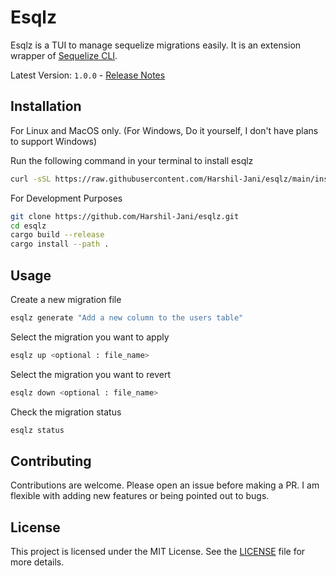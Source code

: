 # Esqlz

Esqlz is a TUI to manage sequelize migrations easily. It is an extension wrapper of [Sequelize CLI](https://www.npmjs.com/package/sequelize-cli).

Latest Version: `1.0.0` - [Release Notes](https://github.com/Harshil-Jani/esqlz/releases/tag/v1.0.0)

## Installation

For Linux and MacOS only. (For Windows, Do it yourself, I don't have plans to support Windows)

Run the following command in your terminal to install esqlz
```bash
curl -sSL https://raw.githubusercontent.com/Harshil-Jani/esqlz/main/install.sh | bash
```

For Development Purposes
```bash
git clone https://github.com/Harshil-Jani/esqlz.git
cd esqlz
cargo build --release
cargo install --path .
```

## Usage

Create a new migration file
```bash
esqlz generate "Add a new column to the users table"
```

Select the migration you want to apply
```bash
esqlz up <optional : file_name>
```

Select the migration you want to revert
```bash
esqlz down <optional : file_name>
```

Check the migration status
```bash
esqlz status
```

## Contributing

Contributions are welcome. Please open an issue before making a PR. I am flexible with adding new features or being pointed out to bugs.

## License

This project is licensed under the MIT License. See the [LICENSE](LICENSE) file for more details.

